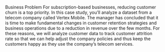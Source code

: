 Business Problem 
For subscription-based businesses, reducing customer churn is a top priority. In this case study, 
you’ll analyze a dataset from a telecom company called Vertex Mobile. 
The manager has concluded that it is time to make fundamental changes in customer retention 
strategies and business operations due to a reduction in revenue over the few months. 
For these reasons, we will analyze customer data to track customer attrition rate so that we can help 
adjust the company policies and thus keep the customers happy as they use the company’s 
telecom services. 

